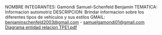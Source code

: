 NOMBRE INTEGRANTES: Gamondi Samuel-Schenfeld Benjamin
TEMATICA: Informacion automotriz
DESCRIPCION: Brindar informacion sobre los diferentes tipos de vehiculos y sus estilos
GMAIL: benjaminschenfeld2003@gmail.com - samuelgamondi01@gmail.com
[Diagrama entidad relacion TPE1.pdf](https://github.com/benjaschenfeld/TPE-WEB/files/12613208/Diagrama.entidad.relacion.TPE1.pdf)






